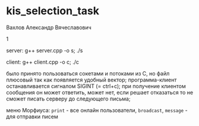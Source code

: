# kis_selection_task

Вахлов Александр Вячеславович

1

server: g++ server.cpp -o s; ./s

client: g++ client.cpp -o c; ./c

было принято пользоваться сокетами и потоками из С, но файл плюсовый так как появляется удобный вектор;
программа-клиент останавливается сигналом SIGINT (= ctrl+c);
при получение клиентом сообщения он может ответить, может нет, если решает отказаться то не сможет писать серверу до следующего письма;

меню Морфиуса: `print` - все онлайн пользователи, `broadcast`, `message` - для отправки писем
